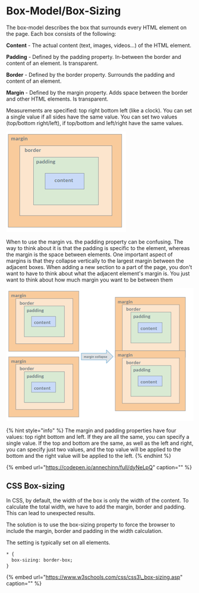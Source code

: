 # Box-Model/Box-Sizing

The box-model describes the box that surrounds every HTML element on the page. Each box consists of the following:

**Content** - The actual content \(text, images, videos...\) of the HTML element.

**Padding** - Defined by the padding property. In-between the border and content of an element. Is transparent.

**Border** - Defined by the border property. Surrounds the padding and content of an element.

**Margin** - Defined by the margin property. Adds space between the border and other HTML elements. Is transparent.

Measurements are specified: top right bottom left \(like a clock\). You can set a single value if all sides have the same value. You can set two values \(top/bottom right/left\), if top/bottom and left/right have the same values.

![](../.gitbook/assets/image%20%282%29.png)

When to use the margin vs. the padding property can be confusing. The way to think about it is that the padding is specific to the element, whereas the margin is the space between elements. One important aspect of margins is that they collapse vertically to the largest margin between the adjacent boxes. When adding a new section to a part of the page, you don't want to have to think about what the adjacent element's margin is. You just want to think about how much margin you want to be between them

![](../.gitbook/assets/image%20%2819%29.png)

{% hint style="info" %}
The margin and padding properties have four values: top right bottom and left. If they are all the same, you can specify a single value. If the top and bottom are the same, as well as the left and right, you can specify just two values, and the top value will be applied to the bottom and the right value will be applied to the left.
{% endhint %}

{% embed url="https://codepen.io/annechinn/full/dyNeLpQ" caption="" %}

## CSS Box-sizing

In CSS, by default, the width of the box is only the width of the content. To calculate the total width, we have to add the margin, border and padding. This can lead to unexpected results.

The solution is to use the box-sizing property to force the browser to include the margin, border and padding in the width calculation.

The setting is typically set on all elements.

```text
* {
  box-sizing: border-box;
}
```

{% embed url="https://www.w3schools.com/css/css3\_box-sizing.asp" caption="" %}


